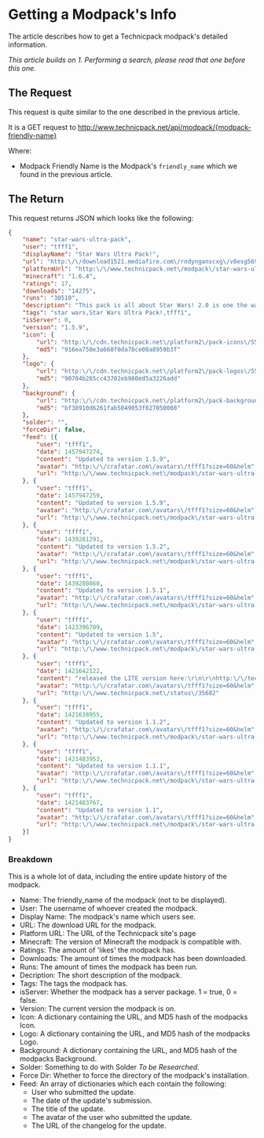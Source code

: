 # Getting a Modpack's Info

The article describes how to get a Technicpack modpack's detailed information.

*This article builds on 1. Performing a search, please read that one before this one.*

## The Request

This request is quite similar to the one described in the previous article.

It is a GET request to http://www.technicpack.net/api/modpack/{modpack-friendly-name}

Where:
* Modpack Friendly Name is the Modpack's `friendly_name` which we found in the previous article.

## The Return

This request returns JSON which looks like the following:

```json
{
	"name": "star-wars-ultra-pack",
	"user": "tfff1",
	"displayName": "Star Wars Ultra Pack!",
	"url": "http:\/\/download1521.mediafire.com\/rndynganscxg\/v8esg569jkf8vgl\/Modpack+Template+Star+Fighter+v1.5.9.zip",
	"platformUrl": "http:\/\/www.technicpack.net\/modpack\/star-wars-ultra-pack.552795",
	"minecraft": "1.6.4",
	"ratings": 17,
	"downloads": "14275",
	"runs": "30510",
	"description": "This pack is all about Star Wars! 2.0 is one the way!",
	"tags": "star wars,Star Wars Ultra Pack!,tfff1",
	"isServer": 0,
	"version": "1.5.9",
	"icon": {
		"url": "http:\/\/cdn.technicpack.net\/platform2\/pack-icons\/552795.png?1457932774",
		"md5": "916ea750e3a668f0da78ce08a8959b3f"
	},
	"logo": {
		"url": "http:\/\/cdn.technicpack.net\/platform2\/pack-logos\/552795.png?1457932774",
		"md5": "90704b265cc43702eb980ed5a3226add"
	},
	"background": {
		"url": "http:\/\/cdn.technicpack.net\/platform2\/pack-backgrounds\/552795.jpg?1457932774",
		"md5": "bf38910d6261fab5049053f627050008"
	},
	"solder": "",
	"forceDir": false,
	"feed": [{
		"user": "tfff1",
		"date": 1457947274,
		"content": "Updated to version 1.5.9",
		"avatar": "http:\/\/crafatar.com\/avatars\/tfff1?size=60&helm",
		"url": "http:\/\/www.technicpack.net\/modpack\/star-wars-ultra-pack.552795\/changelog\/264547"
	}, {
		"user": "tfff1",
		"date": 1457947259,
		"content": "Updated to version 1.5.9",
		"avatar": "http:\/\/crafatar.com\/avatars\/tfff1?size=60&helm",
		"url": "http:\/\/www.technicpack.net\/modpack\/star-wars-ultra-pack.552795\/changelog\/264547"
	}, {
		"user": "tfff1",
		"date": 1439281291,
		"content": "Updated to version 1.5.2",
		"avatar": "http:\/\/crafatar.com\/avatars\/tfff1?size=60&helm",
		"url": "http:\/\/www.technicpack.net\/modpack\/star-wars-ultra-pack.552795\/changelog\/157595"
	}, {
		"user": "tfff1",
		"date": 1439280860,
		"content": "Updated to version 1.5.1",
		"avatar": "http:\/\/crafatar.com\/avatars\/tfff1?size=60&helm",
		"url": "http:\/\/www.technicpack.net\/modpack\/star-wars-ultra-pack.552795\/changelog\/157593"
	}, {
		"user": "tfff1",
		"date": 1423396709,
		"content": "Updated to version 1.5",
		"avatar": "http:\/\/crafatar.com\/avatars\/tfff1?size=60&helm",
		"url": "http:\/\/www.technicpack.net\/modpack\/star-wars-ultra-pack.552795\/changelog\/29233"
	}, {
		"user": "tfff1",
		"date": 1421642122,
		"content": "released the LITE version here:\r\n\r\nhttp:\/\/technicpack.net\/modpack\/star-wars-ultra-pack-lite.568661\r\n\r\nEnjoy!",
		"avatar": "http:\/\/crafatar.com\/avatars\/tfff1?size=60&helm",
		"url": "http:\/\/www.technicpack.net\/status\/35682"
	}, {
		"user": "tfff1",
		"date": 1421638955,
		"content": "Updated to version 1.1.2",
		"avatar": "http:\/\/crafatar.com\/avatars\/tfff1?size=60&helm",
		"url": "http:\/\/www.technicpack.net\/modpack\/star-wars-ultra-pack.552795\/changelog\/14194"
	}, {
		"user": "tfff1",
		"date": 1421483953,
		"content": "Updated to version 1.1.1",
		"avatar": "http:\/\/crafatar.com\/avatars\/tfff1?size=60&helm",
		"url": "http:\/\/www.technicpack.net\/modpack\/star-wars-ultra-pack.552795\/changelog\/12751"
	}, {
		"user": "tfff1",
		"date": 1421483767,
		"content": "Updated to version 1.1",
		"avatar": "http:\/\/crafatar.com\/avatars\/tfff1?size=60&helm",
		"url": "http:\/\/www.technicpack.net\/modpack\/star-wars-ultra-pack.552795\/changelog\/12750"
	}]
}
```

### Breakdown

This is a whole lot of data, including the entire update history of the modpack.

* Name: The friendly_name of the modpack (not to be displayed).
* User: The username of whoever created the modpack.
* Display Name: The modpack's name which users see.
* URL: The download URL for the modpack.
* Platform URL: The URL of the Technicpack site's page
* Minecraft: The version of Minecraft the modpack is compatible with.
* Ratings: The amount of 'likes' the modpack has.
* Downloads: The amount of times the modpack has been downloaded.
* Runs: The amount of times the modpack has been run.
* Decription: The short description of the modpack.
* Tags: The tags the modpack has.
* isServer: Whether the modpack has a server package. 1 = true, 0 = false.
* Version: The current version the modpack is on.
* Icon: A dictionary containing the URL, and MD5 hash of the modpacks Icon.
* Logo: A dictionary containing the URL, and MD5 hash of the modpacks Logo.
* Background: A dictionary containing the URL, and MD5 hash of the modpacks Background.
* Solder: Something to do with Solder *To be Researched*.
* Force Dir: Whether to force the directory of the modpack's installation.
* Feed: An array of dictionaries which each contain the following:
    * User who submitted the update.
    * The date of the update's submission.
    * The title of the update.
    * The avatar of the user who submitted the update.
    * The URL of the changelog for the update.
